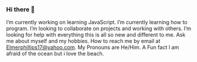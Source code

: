 ### Hi there 👋

<!--
**ElmerP99/ElmerP99** is a ✨ _special_ ✨ repository because its `README.md` (this file) appears on your GitHub profile.

Here are some ideas to get you started:

- 🔭 I’m currently working on ... 
- 🌱 I’m currently learning ... 
- 👯 I’m looking to collaborate on ... 
- 🤔 I’m looking for help with ...
- 💬 Ask me about ... 
- 📫 How to reach me: ... 
- 😄 Pronouns: ...
- ⚡ Fun fact: ... 
-->

I’m currently working on learning JavaScript.
 I’m currently learning how to program.
I’m looking to collaborate on projects and working with others.
 I’m looking for help with everything this is all so new and different to me.
 Ask me about myself and my hobbies.
 How to reach me by email at Elmerphillips17@yahoo.com.
My Pronouns are He/Him.
A Fun fact I am afraid of the ocean but i love the beach. 


